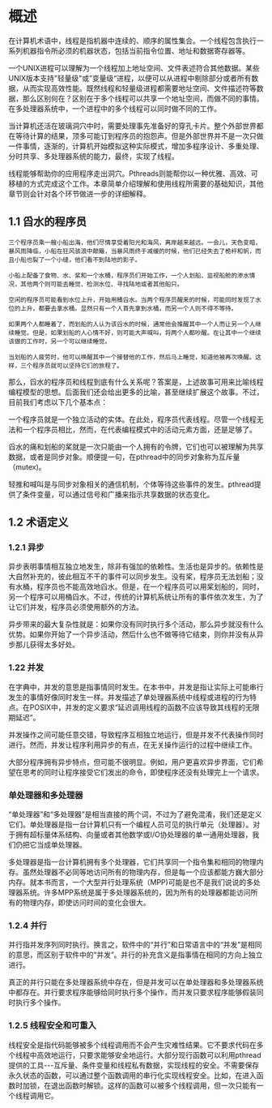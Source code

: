 # 概述

在计算机术语中，线程是指机器中连续的、顺序的属性集合。一个线程包含执行一系列机器指令所必须的机器状态，包括当前指令位置、地址和数据寄存器等。

一个UNIX进程可以理解为一个线程加上地址空间、文件表述符合其他数据。某些UNIX版本支持"轻量级"或”变量级“进程，以便可以从进程中剔除部分或者所有数据，从而实现高效性能。既然线程和轻量级进程都需要地址空间、文件描述符等数据，那么区别何在？区别在于多个线程可以共享一个地址空间，而做不同的事情。在多处理器系统中，一个进程中的多个线程可以同时做不同的工作。

当计算机还活在玻璃洞穴中时，需要处理事先准备好的穿孔卡片。整个外部世界都在等待计算的结果，顶多可能订到程序员的抱怨声。但是外部世界并不是一次只做一件事情，逐渐的，计算机开始模拟这种实际模式，增加多程序设计、多重处理、分时共享、多处理器系统的能力，最终，实现了线程。

线程能够帮助你的应用程序走出洞穴。Pthreads则能帮你以一种优雅、高效、可移植的方式完成这个工作。本章简单介绍理解和使用线程所需要的基础知识，其他章节则会针对各个环节做进一步的详细解释。

## 1.1 舀水的程序员

```
三个程序员乘一艘小船出海，他们尽情享受着阳光和海风，离岸越来越远。一会儿，天色变暗，暴风雨降临，小船在狂风骇浪中颠簸，当暴风雨终于减缓的时候，他们已经失去了桅杆和帆，而且小船也裂了一个小缝，他们看不到陆地的影子。

小船上配备了食物、水、桨和一个水桶，程序员们开始工作，一个人划船、监视船舱的渗水情况，其他两个则可能去睡觉、检测水位、寻找陆地或者其他船只。

空闲的程序员可能看到水位上升，开始用桶舀水。当两个程序员醒来的时候，可能同时发现了水位的上升，都要去拿水桶。显然只有一个人首先拿到水桶，而另一个人则不得不等待。

如果两个人都睡着了，而划船的人认为该舀水的时候，通常他会推醒其中一个人而让另一个人继续睡觉。但是，如果划船的人心情不好，则可能大声喊叫，将两个人都吵醒。在让其中一个继续该做的工作时，另一个可以继续睡觉。

当划船的人疲劳时，他可以唤醒其中一个接替他的工作，然后马上睡觉，知道他被再次唤醒。这样，三个程序员就可以坚持它们的旅程了。
```

那么，舀水的程序员和线程到底有什么关系呢？答案是，上述故事可用来比喻线程编程模型的思想。后面我们还会给出更多的比喻，甚至继续扩展这个故事。不过，目前我们考虑以下几个基本点：

一个程序员就是一个独立活动的实体。在此处，程序员代表线程。尽管一个线程无法和一个程序员相比，然而，在代表编程模式中的活动元素方面，还是足够了。

舀水的痛和划船的桨就是一次只能由一个人拥有的令牌，它们也可以被理解为共享数据，或者是同步对象。顺便提一句，在pthread中的同步对象称为互斥量（mutex)。

轻推和喊叫是与同步对象相关的通信机制，个体等待这些事件的发生。pthread提供了条件变量，可以通过信号和广播来指示共享数据的状态变化。

## 1.2 术语定义

### 1.2.1 异步

异步表明事情相互独立地发生，除非有强加的依赖性。生活也是异步的。依赖性是大自然补充的，彼此相互不干的事件可以同步发生。没有桨，程序员无法划船；没有水桶，程序员也不能高效地舀水。但是，在一个程序员可以用桨划船的，同时，另一个程序可以用桶舀水。不过，传统的计算机系统让所有的事件依次发生，为了让它们并发，程序员必须使用额外的方法。

异步带来的最大复杂性就是：如果你没有同时执行多个活动，那么异步就没有什么优势。如果你开始了一个异步活动，然后什么也不做等待它结束，则你并没有从异步那儿获得太多好处。

### 1.22 并发

在字典中，并发的意思是指事情同时发生。在本书中，并发是指让实际上可能串行发生的事情好像同时发生一样。并发描述了单处理器系统中线程或进程的行为特点。在POSIX中，并发的定义要求“延迟调用线程的函数不应该导致其线程的无限期延迟”。

并发操作之间可能任意交错，导致程序互相独立地运行，但是并发不代表操作同时进行。然而，并发让程序利用异步的有点，在无关操作运行的过程中继续工作。

大部分程序拥有异步特点，但可能不很明显。例如，用户更喜欢异步界面，它们希望在思考的同时让程序接受它们发出的命令，即使程序还没有处理完上一个请求。

### 单处理器和多处理器

“单处理器”和“多处理器”是相当直接的两个词，不过为了避免混淆，我们还是定义它们。单处理器是指一台计算机只有一个编程人员可见的执行单元（处理器）。对于拥有超标量体系结构、向量或者其他数学或I/O协处理器的单一通用处理器，我们仍把它当成单处理器。

多处理器是指一台计算机拥有多个处理器，它们共享同一个指令集和相同的物理内存。虽然处理器不必同等地访问所有的物理内存，但是每一个应该都能方巍大部分内存。就本书而言，一个大型并行处理系统（MPP)可能是也不是我们说说的多处理器系统。许多MPP系统是属于多处理器系统的，因为所有的处理器都能访问所有的物理内存，即使访问时间的变化会很大。

### 1.2.4 并行

并行指并发序列同时执行。换言之，软件中的“并行”和日常语言中的“并发”是相同的意思，而区别于软件中的“并发”。并行的补充含义是指事情在相同的方向上独立进行。

真正的并行只能在多处理器系统中存在，但是并发可以在单处理器和多处理器系统中都存在。并行要求程序能够给同时执行多个操作，而并发只要求程序能够假装同时执行多个操作。

### 1.2.5 线程安全和可重入

线程安全是指代码能够被多个线程调用而不会产生灾难性结果。它不要求代码在多个线程中高效地运行，只要求能够安全地运行。大部分现行函数可以利用pthread提供的工具---互斥量、条件变量和线程私有数据，实现线程的安全。不需要保存永久状态的函数，可以通过整个函数调用的串行化实现线程安全。比如，在进入函数时加锁，在退出函数时解锁。这样的函数可以被多个线程调用，但一次只能有一个线程调用它。


